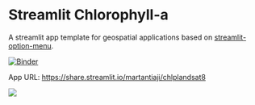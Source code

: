 # Streamlit Chlorophyll-a

A streamlit app template for geospatial applications based on [streamlit-option-menu](https://github.com/victoryhb/streamlit-option-menu).

[![Binder](https://mybinder.org/badge_logo.svg)](https://mybinder.org/v2/gh/giswqs/streamlit-template/master?urlpath=proxy/8501/)

App URL: <https://share.streamlit.io/martantiaji/chlplandsat8>

![](https://drive.google.com/file/d/1B6JA1n32XqwT5MCQzWd5QAbNtve504zB/view?usp=sharing)
